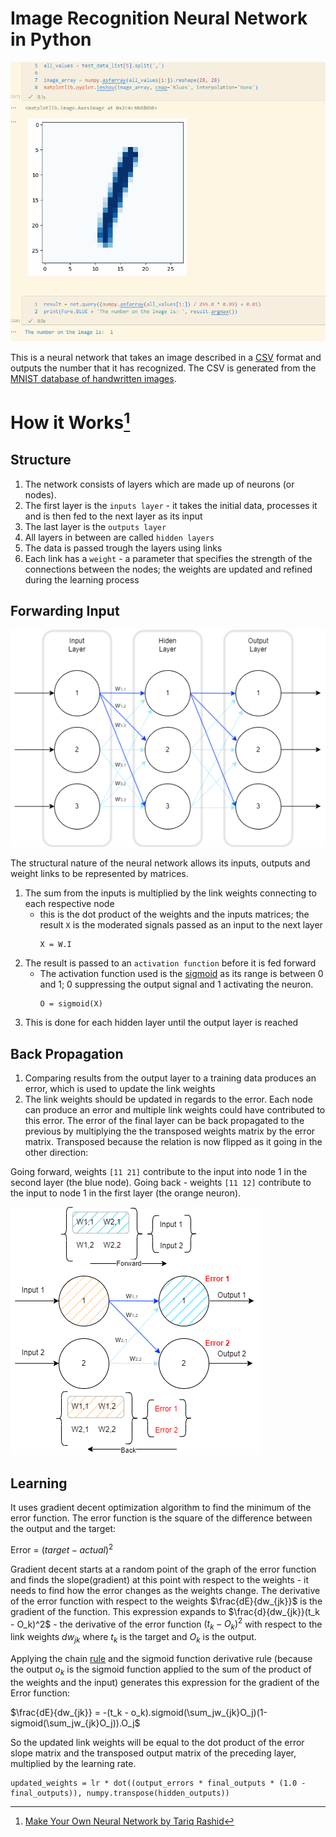 # Image Recognition Neural Network in Python

![Net](/images/AI.gif)


This is a neural network that takes an image described in a [CSV](https://en.wikipedia.org/wiki/Comma-separated_values) format and outputs the number that it has recognized. The CSV is generated from the [MNIST database of handwritten images](https://en.wikipedia.org/wiki/MNIST_database).

# How it Works[^1]
[^1]: [Make Your Own Neural Network by Tariq Rashid](https://www.amazon.com/Make-Your-Own-Neural-Network/dp/1530826608)

## Structure

1. The network consists of layers which are made up of neurons (or nodes).
2. The first layer is the `inputs layer` - it takes the initial data, processes it and is then fed to the next layer as its input
3. The last layer is the `outputs layer`
4. All layers in between are called `hidden layers`
4. The data is passed trough the layers using links
5. Each link has a `weight` - a parameter that specifies the strength of the connections between the nodes; the weights are updated and refined during the learning process

## Forwarding Input

 ![Net](/images/net.png)

The structural nature of the neural network allows its inputs, outputs and weight links to be represented by matrices.

1. The sum from the inputs is multiplied by the link weights connecting to each respective node
    - this is the dot product of the weights and the inputs matrices; the result `X` is the moderated signals passed as an input to the next layer
        ```
        X = W.I
        ```
2. The result is passed to an `activation function` before it is fed forward
    - The activation function used is the [sigmoid](https://en.wikipedia.org/wiki/Sigmoid_function) as its range is between 0 and 1; 0 suppressing the output signal and 1 activating the neuron.
        ```
        O = sigmoid(X)
        ```
3. This is done for each hidden layer until the output layer is reached

## Back Propagation

1. Comparing results from the output layer to a training data produces an error, which is used to update the link weights
2. The link weights should be updated in regards to the error. Each node can produce an error and multiple link weights could have contributed to this error. The error of the final layer can be back propagated to the previous by multiplying the the transposed weights matrix by the error matrix. Transposed because the relation is now flipped as it going in the other direction:

Going forward, weights `[11 21]` contribute to the input into node 1 in the second layer (the blue node). Going back - weights `[11 12]` contribute to the input to node 1 in the first layer (the orange neuron).

![transpose](/images/transposed.png)

## Learning

It uses gradient decent optimization algorithm to find the minimum of the error function. The error function is the square of the difference between the output and the target:

Error = $(target - actual)^2$

Gradient decent starts at a random point of the graph of the error function and finds the slope(gradient) at this point with respect to the weights - it needs to find how the error changes as the weights change. The derivative of the error function with respect to the weights $\frac{dE}{dw_{jk}}$ is the gradient of the function. This expression expands to $\frac{d}{dw_{jk}}(t_k - O_k)^2$ - the derivative of the error function $(t_k - O_k)^2$ with respect to the link weights $dw_{jk}$ where $t_k$ is the target and $O_k$ is the output. 

Applying the chain [rule](https://en.wikipedia.org/wiki/Chain_rule) and the sigmoid function derivative rule (because the output $o_k$ is the sigmoid function applied to the sum of the product of the weights and the input) generates this expression for the gradient of the Error function:

$\frac{dE}{dw_{jk}} = -(t_k - o_k).sigmoid(\sum_jw_{jk}O_j)(1-sigmoid(\sum_jw_{jk}O_j)).O_j$

So the updated link weights will be equal to the dot product of the error slope matrix and the transposed output matrix of the preceding layer, multiplied by the learning rate.

```
updated_weights = lr * dot((output_errors * final_outputs * (1.0 - final_outputs)), numpy.transpose(hidden_outputs))
```
